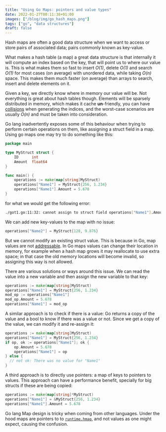 ```yaml
---
title: "Using Go Maps: pointers and value types"
date: 2022-01-27T00:11:38+01:00
images: ["/blog/img/go_hash_maps.png"]
tags: ["go", "data structures"]
draft: false
---
```


Hash maps are often a good data structure when we want to access or store pairs of associated data; pairs commonly known as key-value. 

What makes a hash table (a map) a great data structure is that internally it will compute an index based on the key, that will point us to where our value is. This is what makes them so fast to insert _O(1)_, delete _O(1)_ and search _O(1)_ for most cases (on average) with unordered data, while taking _O(n)_ space. This makes them much faster (on average) than arrays to search, insert and delete elements on it.

Given a key, we directly know where in memory our value will be. Not everything is great about hash tables though. Elements will be sparsely distributed in memory, which makes it cache **un**-friendly, you can have [collisions]() when generating the indices, and the worst-case scenarios are usually _O(n)_ and must be taken into consideration.

Go lang inadvertently exposes some of this behaviour when trying to perform certain operations on them, like assigning a struct field in a map. Using go maps one may try to do something like this:

```go
package main

type MyStruct struct {
    ID      int
    Amount  float64
}

func main() {
    operations := make(map[string]MyStruct)
    operations["Name1"] = MyStruct{256, 1.234}
    operations["Name1"].Amount = 5.678
}
```

for what we would get the following error:

```sh
./got1.go:11:32: cannot assign to struct field operations["Name1"].Amount in map
```

We can add new key-values to the map with no issue:

```go
operations["Name2"] = MyStruct{128, 9.876}
```

But we cannot modify an existing struct value. This is because in Go, map values are not [addressable](https://go.dev/ref/spec#Address_operators). In Go maps values can change their location in memory, for example when a hash map grows it may reallocate to use extra space; in that case the old memory locations will become invalid, so assigning this way is not allowed.

There are various solutions or ways around this issue.
We can read the value into a new variable and then assign the new variable to that key:

```go
operations := make(map[string]MyStruct)
operations["Name1"] = MyStruct{256, 1.234}
mod_op := operations["Name1"]
mod_op.Amount = 5.678
operations["Name1"] = mod_op
```

A similar approach is to check if there is a value: Go returns a copy of the value and a bool to know if there was a value or not. Since we get a copy of the value, we can modify it and re-assign it:

```go
operations := make(map[string]MyStruct)
operations["Name1"] = MyStruct{256, 1.234}
if op, ok := operations["Name1"]; ok {
    op.Amount = 5.678
    operations["Name1"] = op
} else {
  // not ok: There was no value for "Name1"
}
```

A third approach is to directly use pointers: a map of keys to pointers to values. This approach can have a performance benefit, specially for big structs if these are being copied:

```go
operations := make(map[string]*MyStruct)
operations["Name1"] = &MyStruct{256, 1.234}
operations["Name1"].Amount = 5.678
```

Go lang Map design is tricky when coming from other languages. Under the hood maps are pointers to to [`runtime.hmap`](https://go.dev/src/runtime/map.go), and not values as one might expect, causing the confusion.